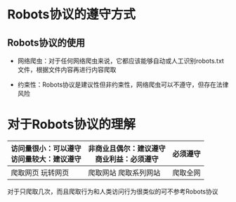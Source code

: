 # Robots协议的遵守方式

## Robots协议的使用

+ 网络爬虫：对于任何网络爬虫来说，它都应该能够自动或人工识别robots.txt文件，根据文件内容再进行内容爬取

+ 约束性：Robots协议是建议性但非约束性，网络爬虫可以不遵守，但存在法律风险

# 对于Robots协议的理解

| 访问量很小：可以遵守<br>访问量较大：建议遵守 | 非商业且偶尔：建议遵守<br>商业利益：必须遵守 | 必须遵守 |
| -------------------------------------------- | -------------------------------------------- | -------- |
| 爬取网页 玩转网页                            | 爬取网站 爬取系列网站                        | 爬取全网 |

对于只爬取几次，而且爬取行为和人类访问行为很类似的可不参考Robots协议